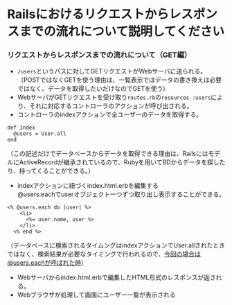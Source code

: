 # Railsにおけるリクエストからレスポンスまでの流れについて説明してください

### リクエストからレスポンスまでの流れについて（GET編）
- `/users`というパスに対してGETリクエストがWebサーバに送られる。<br>
（POSTではなくGETを使う理由は、一覧表示ではデータの書き換えは必要ではなく、データを取得したいだけなのでGETを使う)
- WebサーバがGETリクエストを受け取り`routes.rb`の`resources :users`により、それに対応するコントローラのアクションが呼び出される。
- コントローラのindexアクションで全ユーザーのデータを取得する。
```
def index
  @users = User.all
end
```
（この記述だけでデータベースからデータを取得できる理由は、RailsにはモデルにActiveRecordが継承されているので、Rubyを用いてBDからデータを探したり、持ってくることができる。）
- indexアクションに紐づくindex.html.erbを編集する<br>
@users.eachでuserオブジェクト一つずつ取り出し表示することができる。
```
<% @users.each do |user| %>
    <li>
      <%= user.name, user %>
    </li>
  <% end %>
```

（データベースに検索されるタイムングはindexアクションでUser.allされたときではなく、検索結果が必要なタイミングで行われるので、今回の場合は@users.eachが呼ばれた時）
- Webサーバからindex.html.erbで編集したHTML形式のレスポンスが返される。
- Webブラウザが処理して画面にユーザー一覧が表示される
